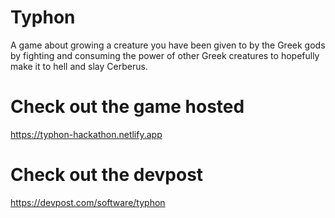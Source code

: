 # Typhon
A game about growing a creature you have been given to by the Greek gods by fighting and consuming the power of other Greek creatures to hopefully make it to hell and slay Cerberus.

# Check out the game hosted
https://typhon-hackathon.netlify.app

# Check out the devpost
https://devpost.com/software/typhon
